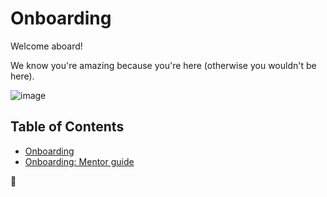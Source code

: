 Onboarding
==========

Welcome aboard!

We know you're amazing because you're here (otherwise you wouldn't be here).

![image](https://cdn.shopify.com/s/files/1/2297/6885/collections/plain_no_back_235x235@2x.png)

## Table of Contents
 - [Onboarding](onboarding.md)
 - [Onboarding: Mentor guide](onboarding--mentorGuide.md)
 
🦄
